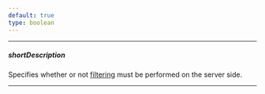 ```yaml
---
default: true
type: boolean
---
```

---
##### shortDescription
Specifies whether or not [filtering](/concepts/10%20UI%20Widgets/70%20Data%20Grid/030%20Filtering '/Documentation/Guide/UI_Widgets/Data_Grid/Filtering/') must be performed on the server side.

---
